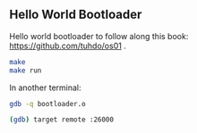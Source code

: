 Hello World Bootloader
----------------------

Hello world bootloader to follow along this book: https://github.com/tuhdo/os01 .

```bash
make
make run
```

In another terminal:

```bash
gdb -q bootloader.o

(gdb) target remote :26000
```
